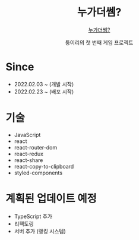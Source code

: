 <div align=center>

# **누가더쎔?**
[누가더쎔?](https:///)

 
퉁이리의 첫 번째 게임 프로젝트

</div>

# Since
- 2022.02.03 ~ (개발 시작)
- 2022.02.23 ~ (배포 시작)

# 기술
- JavaScript
- react
- react-router-dom
- react-redux
- react-share
- react-copy-to-clipboard
- styled-components 

# 계획된 업데이트 예정
 - TypeScript 추가
 - 리팩토링
 - 서버 추가 (랭킹 시스템)
